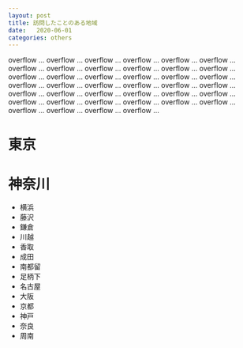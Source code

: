 ```yaml
---
layout: post
title: 訪問したことのある地域
date:   2020-06-01
categories: others
---
```


overflow ... overflow ... overflow ... overflow ... overflow ... overflow ... overflow ... overflow ... overflow ... overflow ...
overflow ... overflow ... overflow ... overflow ... overflow ... overflow ... overflow ... overflow ... overflow ... overflow ...
overflow ... overflow ... overflow ... overflow ... overflow ... overflow ... overflow ... overflow ... overflow ... overflow ...
overflow ... overflow ... overflow ... overflow ... overflow ... overflow ... overflow ... overflow ... overflow ... overflow ...

# 東京
# 神奈川
* 横浜
* 藤沢
* 鎌倉
* 川越
* 香取
* 成田
* 南都留
* 足柄下
* 名古屋
* 大阪
* 京都
* 神戸
* 奈良
* 周南
